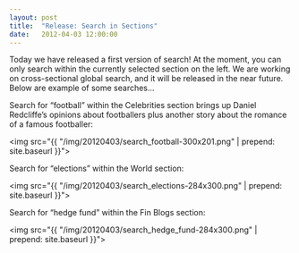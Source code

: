 ```yaml
---
layout: post
title:  "Release: Search in Sections"
date:   2012-04-03 12:00:00
---
```


Today we have released a first version of search! At the moment, you 
can only search within the currently selected section on the left. 
We are working on cross-sectional global search, and it will be released 
in the near future. Below are example of some searches… 

Search for “football” within the Celebrities section brings up 
Daniel Redcliffe’s opinions about footballers plus another story 
about the romance of a famous footballer:

<img src="{{ "/img/20120403/search_football-300x201.png" | prepend: site.baseurl }}">

<!--more-->

Search for “elections” within the World section:

<img src="{{ "/img/20120403/search_elections-284x300.png" | prepend: site.baseurl }}">

Search for “hedge fund” within the Fin Blogs section:

<img src="{{ "/img/20120403/search_hedge_fund-284x300.png" | prepend: site.baseurl }}">
